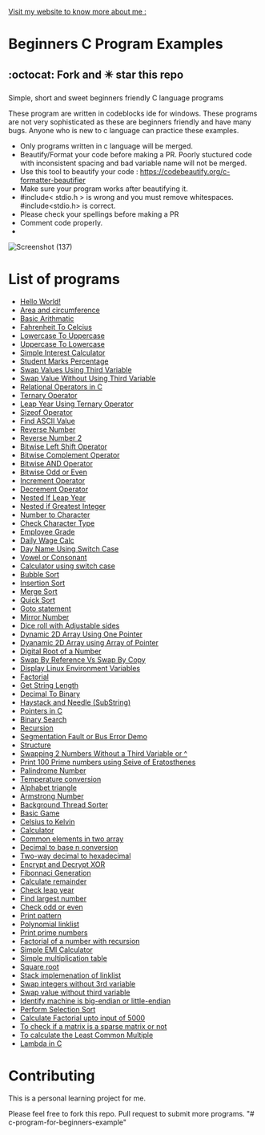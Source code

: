 
[Visit my website to know more about me :](https://asrafulme.netlify.app/)
# Beginners C Program Examples
## :octocat: Fork and :eight_pointed_black_star: star this repo
Simple, short and sweet  beginners friendly C language programs 

These program are written in codeblocks ide for windows. These programs are not very sophisticated as these are beginners friendly and have many bugs. Anyone who is new to c language can practice these examples. 

- Only programs written in c language will be merged.
- Beautify/Format your code before making a PR. Poorly stuctured code with inconsistent spacing and bad variable name will not be merged. 
- Use this tool to beautify your code : https://codebeautify.org/c-formatter-beautifier
- Make sure your program works after beautifying it.
- #include< stdio.h > is wrong and you must remove whitespaces. #include<stdio.h> is correct.
- Please check your spellings before making a PR
- Comment code properly.
- 
![Screenshot (137)](https://user-images.githubusercontent.com/64266026/221255834-b48a3f07-1a84-4538-8d7d-d1fc46443d94.png)


# List of programs
- [Hello World!](https://github.com/asrafulsharker/c-program-for-beginners-example/blob/main/HelloWorld.c)
- [Area and circumference](https://github.com/asrafulsharker/c-program-for-beginners-example/blob/main/AreaAndCircumference.c)
- [Basic Arithmatic](https://github.com/asrafulsharker/c-program-for-beginners-example/blob/main/BasicArithmatic.c)
- [Fahrenheit To Celcius](https://github.com/asrafulsharker/c-program-for-beginners-example/blob/main/FahrenheitToCelciusConv.c)
- [Lowercase To Uppercase](https://github.com/asrafulsharker/c-program-for-beginners-example/blob/main/LowercaseToUppercase.c)
- [Uppercase To Lowercase](https://github.com/asrafulsharker/c-program-for-beginners-example/blob/main/UppercaseToLowercase.c)
- [Simple Interest Calculator](https://github.com/asrafulsharker/c-program-for-beginners-example/blob/main/SimpleInterestCalculator.c)
- [Student Marks Percentage](https://github.com/asrafulsharker/c-program-for-beginners-example/blob/main/StudentMarksPercentage.c)
- [Swap Values Using Third Variable](https://github.com/asrafulsharker/c-program-for-beginners-example/blob/main/SwapValueUsingThirdVariable.c)
- [Swap Value Without Using Third Variable](https://github.com/asrafulsharker/c-program-for-beginners-example/blob/main/SwapValueWithoutUsingThirdVariable.c)
- [Relational Operators in C](https://github.com/asrafulsharker/c-program-for-beginners-example/blob/main/RelationalOperators.c)
- [Ternary Operator](https://github.com/asrafulsharker/c-program-for-beginners-example/blob/main/TernaryOperator.c)
- [Leap Year Using Ternary Operator](https://github.com/asrafulsharker/c-program-for-beginners-example/blob/main/LeapYearTernaryOperator.c)
- [Sizeof Operator](https://github.com/asrafulsharker/c-program-for-beginners-example/blob/main/SizeofOperator.c)
- [Find ASCII Value](https://github.com/asrafulsharker/c-program-for-beginners-example/blob/main/FindAsciiValue.c)
- [Reverse Number](https://github.com/asrafulsharker/c-program-for-beginners-example/blob/main/ReverseNumber.c)
- [Reverse Number 2](https://github.com/asrafulsharker/c-program-for-beginners-example/blob/main/ReverseNumber2.c)
- [Bitwise Left Shift Operator](https://github.com/asrafulsharker/c-program-for-beginners-example/blob/main/BitwiseLeftshiftOperator.c)
- [Bitwise Complement Operator](https://github.com/asrafulsharker/c-program-for-beginners-example/blob/main/BitwiseComplementOperator.c)
- [Bitwise AND Operator](https://github.com/asrafulsharker/c-program-for-beginners-example/blob/main/BitwiseAndOperator.c)
- [Bitwise Odd or Even](https://github.com/asrafulsharker/c-program-for-beginners-example/blob/main/BitwiseOddOrEven.c)
- [Increment Operator](https://github.com/asrafulsharker/c-program-for-beginners-example/blob/main/IncrementOperator.c)
- [Decrement Operator](https://github.com/asrafulsharker/c-program-for-beginners-example/blob/main/DecrementOperator.c)
- [Nested If Leap Year](https://github.com/asrafulsharker/c-program-for-beginners-example/blob/main/NestedIfLeapYear.c)
- [Nested if Greatest Integer](https://github.com/gouravthakur39/beginners-C-program-examples/blob/master/NestedifGreatestInteger.c)
- [Number to Character](https://github.com/gouravthakur39/beginners-C-program-examples/blob/master/Number-to-Character.c)
- [Check Character Type](https://github.com/gouravthakur39/beginners-C-program-examples/blob/master/CheckCharacterType.c)
- [Employee Grade](https://github.com/gouravthakur39/beginners-C-program-examples/blob/master/EmployeeGrade.c)
- [Daily Wage Calc](https://github.com/gouravthakur39/beginners-C-program-examples/blob/master/DailyWageCalc.c)
- [Day Name Using Switch Case](https://github.com/gouravthakur39/beginners-C-program-examples/blob/master/DayNameUsingSwitchCase.c)
- [Vowel or Consonant](https://github.com/gouravthakur39/beginners-C-program-examples/blob/master/VowelorConsonant.c)
- [Calculator using switch case](https://github.com/gouravthakur39/beginners-C-program-examples/blob/master/CalcUsingSwitchCase.c)
- [Bubble Sort](https://github.com/gouravthakur39/beginners-C-program-examples/blob/master/BubbleSort.c)
- [Insertion Sort](https://github.com/gouravthakur39/beginners-C-program-examples/blob/master/Insertionsort.c)
- [Merge Sort](https://github.com/gouravthakur39/beginners-C-program-examples/blob/master/Mergesort.c)
- [Quick Sort](https://github.com/gouravthakur39/beginners-C-program-examples/blob/master/Quicksort.c)
- [Goto statement](https://github.com/gouravthakur39/beginners-C-program-examples/blob/master/GotoStatementEvenOrOdd.c)
- [Mirror Number](https://github.com/gouravthakur39/beginners-C-program-examples/blob/master/MirrorNumber.c)
- [Dice roll with Adjustable sides](https://github.com/gouravthakur39/beginners-C-program-examples/blob/master/DiceRoll.c)
- [Dynamic 2D Array Using One Pointer](https://github.com/gouravthakur39/beginners-C-program-examples/blob/master/DynamicTwoDArrayUsingOnePointer.c)
- [Dyanamic 2D Array using Array of Pointer](https://github.com/gouravthakur39/beginners-C-program-examples/blob/master/DynamicTwoDArrayUsingArrayOfPointer.c)
- [Digital Root of a Number](https://github.com/gouravthakur39/beginners-C-program-examples/blob/master/DigitalRoot.c)
- [Swap By Reference Vs Swap By Copy](https://github.com/gouravthakur39/beginners-C-program-examples/blob/master/SwapByRefandCopy.c)
- [Display Linux Environment Variables](https://github.com/gouravthakur39/beginners-C-program-examples/blob/master/DisplayLinuxEnvirmentVariables.c)
- [Factorial](https://github.com/gouravthakur39/beginners-C-program-examples/blob/master/Factorial.c)
- [Get String Length](https://github.com/gouravthakur39/beginners-C-program-examples/blob/master/StringLength.c)
- [Decimal To Binary](https://github.com/gouravthakur39/beginners-C-program-examples/blob/master/DecimalToBinary.c)
- [Haystack and Needle (SubString)](https://github.com/gouravthakur39/beginners-C-program-examples/blob/master/HaystackAndNeedle_SubString.c)
- [Pointers in C](https://github.com/gouravthakur39/beginners-C-program-examples/blob/master/Pointers.c)
- [Binary Search](https://github.com/gouravthakur39/beginners-C-program-examples/blob/master/BinarySearch.c)
- [Recursion](https://github.com/gouravthakur39/beginners-C-program-examples/blob/master/Recursion.c)
- [Segmentation Fault or Bus Error Demo](https://github.com/gouravthakur39/beginners-C-program-examples/blob/master/SegmentationFaultorBusErrorDemo.c)
- [Structure](https://github.com/gouravthakur39/beginners-C-program-examples/blob/master/Structure.c)
- [Swapping 2 Numbers Without a Third Variable or ^](https://github.com/geetanjaliaich/beginners-C-program-examples/blob/FactorialEratosthenes/SwapIntegersWithout3rdVariable(Arithmatic).c)
- [Print 100 Prime numbers using Seive of Eratosthenes](https://github.com/geetanjaliaich/beginners-C-program-examples/blob/FactorialEratosthenes/PrimeByEratosthenes.c)
- [Palindrome Number](https://github.com/geetanjaliaich/beginners-C-program-examples/blob/FactorialEratosthenes/PalindromeNumber.c)
- [Temperature conversion](https://github.com/gouravthakur39/beginners-C-program-examples/blob/master/AllTempScalesConv.c)
- [Alphabet triangle](https://github.com/gouravthakur39/beginners-C-program-examples/blob/master/alphabetTriangle.cpp)
- [Armstrong Number](https://github.com/gouravthakur39/beginners-C-program-examples/blob/master/ArmstrongNumber.c)
- [Background Thread Sorter](https://github.com/gouravthakur39/beginners-C-program-examples/blob/master/BackgroundThreadSorter.c)
- [Basic Game](https://github.com/gouravthakur39/beginners-C-program-examples/blob/master/BasicGame.c)
- [Celsius to Kelvin](https://github.com/asrafulsharker/c-program-for-beginners-example/blob/main/CelciusToKelvinConv.c)
- [Calculator](https://github.com/asrafulsharker/c-program-for-beginners-example/blob/main/combine_calculator.c)
- [Common elements in two array](https://github.com/asrafulsharker/c-program-for-beginners-example/blob/main/CommonElementsInTwoArrays.c)
- [Decimal to base n conversion](https://github.com/asrafulsharker/c-program-for-beginners-example/blob/main/DecimalToBaseN.c)
- [Two-way decimal to hexadecimal](https://github.com/asrafulsharker/c-program-for-beginners-example/blob/main/DecimalToHexadecimalViceVersa.c)
- [Encrypt and Decrypt XOR](https://github.com/asrafulsharker/c-program-for-beginners-example/blob/main/EncryptDecryptXOR.c)
- [Fibonnaci Generation](https://github.com/asrafulsharker/c-program-for-beginners-example/blob/main/FibonacciGeneration.c)
- [Calculate remainder](https://github.com/asrafulsharker/c-program-for-beginners-example/blob/main/FindRemainder.c)
- [Check leap year](https://github.com/asrafulsharker/c-program-for-beginners-example/blob/main/isInputLeapYear.c)
- [Find largest number](https://github.com/gasrafulsharker/c-program-for-beginners-example/blob/main/Largest.c)
- [Check odd or even](https://github.com/asrafulsharker/c-program-for-beginners-example/blob/main/oddandeven.c)
- [Print pattern](https://github.com/asrafulsharker/c-program-for-beginners-example/blob/main/Pattern1.c)
- [Polynomial linklist](https://github.com/asrafulsharker/c-program-for-beginners-example/blob/main/Polynomial_linklist.c)
- [Print prime numbers](https://github.com/asrafulsharker/c-program-for-beginners-example/blob/main/Prime.c)
- [Factorial of a number with recursion](https://github.com/asrafulsharker/c-program-for-beginners-example/blob/main/RecursiveFactorial.c)
- [Simple EMI Calculator](https://github.com/asrafulsharker/c-program-for-beginners-example/blob/main/SimpleEMICalculator.c)
- [Simple multiplication table](https://github.com/asrafulsharker/c-program-for-beginners-example/blob/main/SimpleMultiplicationTable.c)
- [Square root](https://github.com/asrafulsharker/c-program-for-beginners-example/blob/main/SquareRoot.c)
- [Stack implemenation of linklist](https://github.com/asrafulsharker/c-program-for-beginners-example/blob/main//Stack%20-%20Linked%20List.c)
- [Swap integers without 3rd variable](https://github.com/asrafulsharker/c-program-for-beginners-example/blob/main//SwapIntegers.c)
- [Swap value without third variable](https://github.com/asrafulsharker/c-program-for-beginners-example/blob/main/SwapValueWithoutUsingThirdVariable.c)
- [Identify machine is big-endian or little-endian](https://github.com/asrafulsharker/c-program-for-beginners-example/blob/main/endian.c)
- [Perform Selection Sort](https://github.com/asrafulsharker/c-program-for-beginners-example/blob/main/SelectionSort.c)
- [Calculate Factorial upto input of 5000](https://github.com/asrafulsharker/c-program-for-beginners-example/blob/main/large_factorial.c)
- [To check if a matrix is a sparse matrix or not](https://github.com/asrafulsharker/c-program-for-beginners-example/blob/main/SparseMatrix_017.c)
- [To calculate the Least Common Multiple](https://github.com/asrafulsharker/c-program-for-beginners-example/blob/main/lcm.c)
- [Lambda in C](https://github.com/asrafulsharker/c-program-for-beginners-example/blob/main/lambda_in_c.c)
# Contributing
This is a personal learning project for me.

Please feel free to fork this repo. Pull request to submit more programs.
"# c-program-for-beginners-example" 
